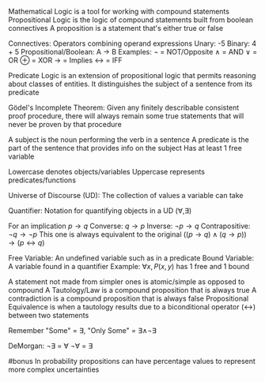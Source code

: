 Mathematical Logic is a tool for working with compound statements
Propositional Logic is the logic of compound statements built from boolean connectives
A proposition is a statement that's either true or false

Connectives:
	Operators combining operand expressions
	Unary: -5
	Binary: 4 + 5
	Propositional/Boolean: A $\to$ B
	Examples:
		¬ = NOT/Opposite
		$\land$ = AND
		$\lor$ = OR
		$\oplus$ = XOR
		$\to$ = Implies
		$\leftrightarrow$ = IFF

Predicate Logic is an extension of propositional logic that permits reasoning about classes of entities. It distinguishes the subject of a sentence from its predicate

Gödel's Incomplete Theorem:
	Given any finitely describable consistent proof procedure, there will always remain some true statements that will never be proven by that procedure

A subject is the noun performing the verb in a sentence
A predicate is the part of the sentence that provides info on the subject
	Has at least 1 free variable

Lowercase denotes objects/variables
Uppercase represents predicates/functions

Universe of Discourse (UD):
	The collection of values a variable can take

Quantifier:
	Notation for quantifying objects in a UD
	($\forall , \exists$)

For an implication $p \to q$
	Converse: $q \to p$
	Inverse: $¬p \to q$
	Contrapositive: $¬q \to ¬p$
		This one is always equivalent to the original
	$((p \to q) \land (q \to p)) \to (p \leftrightarrow q)$

Free Variable:
	An undefined variable such as in a predicate
Bound Variable:
	A variable found in a quantifier
Example:
	$\forall x, P(x, y)$ has 1 free and 1 bound

A statement not made from simpler ones is atomic/simple as opposed to compound
A Tautology/Law is a compound proposition that is always true
A contradiction is a compound proposition that is always false
Propositional Equivalence is when a tautology results due to a biconditional operator ($\leftrightarrow$) between two statements

Remember "Some" = $\exists$, "Only Some" = $\exists \land ¬\exists$

DeMorgan:
	¬$\exists$ = $\forall$
	¬$\forall$ = $\exists$

#bonus 
In probability propositions can have percentage values to represent more complex uncertainties 